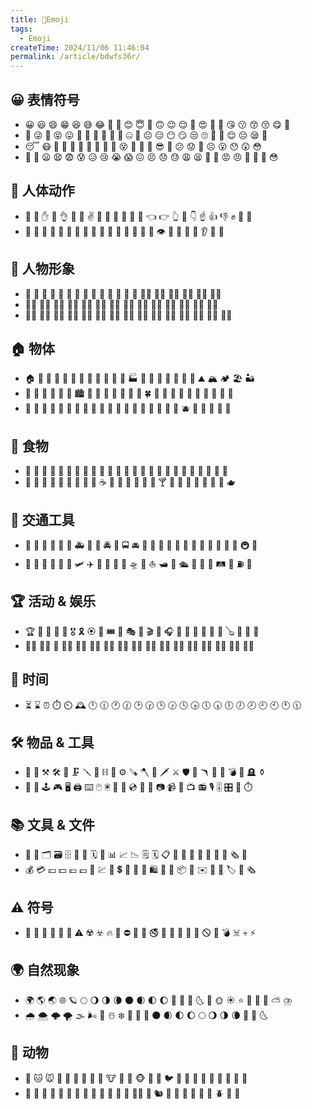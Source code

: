 ```yaml
---
title: 🤯Emoji
tags:
  - Emoji
createTime: 2024/11/06 11:46:04
permalink: /article/bdwfs36r/
---
```


## 😀 表情符号
- 😀 😃 😄 😁 😆 😅 😂 🤣 🥲 😊 😇 🙂 🙃 😉 😌 🥰 😍 🤩 🥳 😘 😗 😙 😚 😋 🥲
- 🤑 😜 🤪 😝 😛 🥺 🤗 🤭 🫢 🤫 🤔 🤐 🤨 😐 😑 😶 😏 😒 🙄 😬 🤥 😌 😔 😪 🤤
- 😴 😷 🤒 🤕 🤢 🤮 🤧 🥵 🥶 🥴 😵 🤯 🤠 🥳 😎 🧐 😕 😟 🙁 ☹️ 😮 😯 😲 😳
- 🫨 🥺 😦 😧 😨 😰 😥 😢 😭 😱 😖 😣 😞 😓 😩 😫 🥱 😤 😡 😠 🤬 🥵 🥶 😳

## 👋 人体动作
- 👋 🤚 ✋ 🖖 👌 🤌 🤏 ✌️ 🤞 🫱 🫲 🫳 🫴 🫵 👈 👉 👆 🖕 👇 ☝️ 👍 👎 ✊ 🤛 🤜
- 👏 🙌 🫶 👐 🤲 🤝 🙏 💅 🤳 💪 🦾 🦿 🦵 🦶 🧠 👀 👁️ 👅 👄 🦷 🦴 👂 🦻 👃

## 🧍 人物形象
- 🧑 👩 👨 🧓 👴 👵 👶 🧒 👦 👧 🧔 👳 👲 👱 👩‍🦰 👨‍🦰 👩‍🦱 👨‍🦱 👩‍🦳 👨‍🦳
- 👩‍🦲 👨‍🦲 🧑‍⚕️ 👩‍⚕️ 👨‍⚕️ 🧑‍🎓 👩‍🎓 👨‍🎓 🧑‍🏫 👩‍🏫 👨‍🏫 🧑‍⚖️ 👩‍⚖️ 👨‍⚖️
- 🧑‍🌾 👩‍🌾 👨‍🌾 🧑‍🍳 👩‍🍳 👨‍🍳 🧑‍🔧 👩‍🔧 👨‍🔧 🧑‍🏭 👩‍🏭 👨‍🏭 🧑‍💼 👩‍💼 👨‍💼

## 🏠 物体
- 🏠 🏡 🏢 🏣 🏤 🏥 🏦 🏨 🏩 🏪 🏫 🏬 🏭 🏯 🏰 🗼 🗽 🗾 🌋 🗻 ⛰️ 🏔️ 🏕️ 🏖️ 🏜️
- 🌄 🌅 🌇 🌆 🌉 🌌 🏙️ 🌃 🌲 🌳 🌴 🌵 🌾 🌿 🍀 🎋 🌱 🌿 🍁 🍂 🍃 🌷 🌸 🌼 🌻
- 🌹 🥀 💐 🍇 🍉 🍌 🍍 🍎 🍏 🍒 🍓 🥭 🍑 🍈 🍋 🍊 🍅 🥝 🥥 🫐 🥑 🍆 🥒 🥕 🌽

## 🍔 食物
- 🍔 🍟 🍕 🌭 🥪 🌮 🌯 🥙 🍱 🍣 🍤 🍙 🍚 🍘 🍜 🍲 🥟 🍢 🍡 🍧 🍨 🍦 🍩 🍪 🧁
- 🎂 🍰 🍫 🍬 🍭 🍮 🍯 🍼 🥛 ☕ 🍵 🍶 🍺 🍻 🥂 🍷 🍸 🍹 🧉 🧋 🍾 🥃 🍶 🍵 🫖

## 🚗 交通工具
- 🚗 🚕 🚙 🚌 🚎 🚐 🚑 🚒 🚓 🚔 🚨 🚍 🚘 🚖 🚡 🚠 🚟 🚃 🚋 🚝 🚄 🚅 🚈 🚂 🚆 🚇 🚊
- 🚉 🚞 🚋 🚟 🚠 🚡 🛩️ ✈️ 🛫 🛬 🚁 🚀 🛸 🛶 ⛵ 🛥️ 🚤 🛳️ 🛟 🚢 🚂 🛤️ 🚧 ⛽ 🚏

## 🏆 活动 & 娱乐
- 🏆 🏅 🥇 🥈 🥉 🎖️ 🎗️ 🏵️ 🎫 🎟️ 🎪 🎭 🎨 🎬 🎤 🎧 🎼 🎹 🎷 🎺 🎸 🎻 🪕 🥁 🎯 🎳
- 🏌️‍♂️ 🏌️‍♀️ 🏇 🏄‍♂️ 🏄‍♀️ 🏊‍♂️ 🏊‍♀️ 🤽‍♂️ 🤽‍♀️ 🚣‍♂️ 🚣‍♀️ 🚴‍♂️ 🚴‍♀️ 🚵‍♂️ 🚵‍♀️ 🧘‍♂️ 🧘‍♀️

## 📅 时间
- ⏳ ⌛ ⏰ ⏱️ ⏲️ 🕰️ 🕛 🕧 🕐 🕜 🕑 🕝 🕒 🕞 🕓 🕟 🕔 🕠 🕕 🕖 🕗 🕘 🕙 🕚 🕦

## 🛠️ 物品 & 工具
- 🔧 🔨 ⚒️ 🛠️ 🔩 🗜️ 🪛 🔗 ⛓️ 🧲 ⚙️ 🪚 🪓 🔪 🗡️ ⚔️ 🛡️ 🔫 🪃 🏹 🧨 💣 🚬 🪦 ⚱️
- 🔮 🧿 🕹️ 🎮 🖥️ 🖨️ ⌨️ 🖱️ 🖲️ 💾 📀 💿 📸 🎥 📷 📹 📼 📺 📻 🎙️ 🎚️ 🎛️ 🧭 ⏱️

## 📚 文具 & 文件
- 📁 📂 🗂️ 🗃️ 🗄️ 📅 📆 🗓️ 📇 📊 📈 📉 🗒️ 🗓️ 📋 📖 🧾 📜 📃 📄 📑 📰 🗞️ 🔖
- 💰 💳 💴 💵 💶 💷 💸 💹 💱 💲 💼 🧳 💼 🛍️ 🎁 🛒 📦 📮 ✉️ 📨 📩 🏷️ 📜 🗞️

## ⚠️ 符号
- 🚫 🔞 📵 🔕 🔔 🛑 ⚠️ ☢️ ☣️ 🔥 🚷 ⛔ 📛 🚸 🚭 🚯 🚱 🚳 🚷 🔞 🛇 🚫 💣 ☠️ 💀 ⚡

## 🌍 自然现象
- 🌍 🌎 🌏 🌐 🪐 🌕 🌖 🌗 🌘 🌑 🌒 🌓 🌔 🌙 🌚 🌛 🌜 🌝 🌞 ☀️ ⭐ 🌟 🌠 🌌 ⛅ ⛈️
- 🌧️ 🌨️ 🌩️ 🌪️ 🌫️ 🌬️ 🌈 ☃️ ❄️ 🌟 🌠 💫 🌑 🌒 🌓 🌔 🌕 🌖 🌗 🌘 🌚 🌛 🌜

## 🐻 动物
- 🐶 🐱 🐭 🐹 🐰 🐻 🐼 🐨 🦁 🐮 🐷 🐸 🐵 🐔 🐧 🐦 🦉 🐢 🐍 🦎 🦖 🦕 🐬 🐳 🦈
- 🦓 🦒 🐘 🐅 🦍 🦧 🐪 🦘 🦥 🦦 🦨 🦡 🦮 🐕‍🦺 🦝 🐿️ 🦔 🐾 🦋 🐌 🐞 🐜 🪲 🐝 🐛
